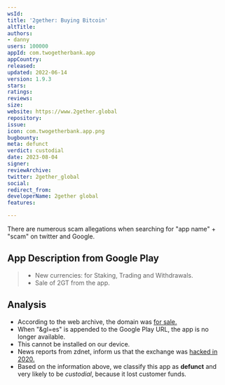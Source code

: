 ```yaml
---
wsId: 
title: '2gether: Buying Bitcoin'
altTitle: 
authors:
- danny
users: 100000
appId: com.twogetherbank.app
appCountry: 
released: 
updated: 2022-06-14
version: 1.9.3
stars: 
ratings: 
reviews: 
size: 
website: https://www.2gether.global
repository: 
issue: 
icon: com.twogetherbank.app.png
bugbounty: 
meta: defunct
verdict: custodial
date: 2023-08-04
signer: 
reviewArchive: 
twitter: 2gether_global
social: 
redirect_from: 
developerName: 2gether global
features: 

---
```


<div class="alertBox"><div>There are numerous scam allegations when searching for "app name" + "scam" on twitter and Google.
</div> </div>

## App Description from Google Play

> - New currencies: for Staking, Trading and Withdrawals.
> - Sale of 2GT from the app.

## Analysis

- According to the web archive, the domain was [for sale.](https://web.archive.org/web/20230401130959/https://www.2gether.global/)
- When "&gl=es" is appended to the Google Play URL, the app is no longer available. 
- This cannot be installed on our device. 
- News reports from zdnet, inform us that the exchange was [hacked in 2020.](https://www.zdnet.com/article/2gether-crypto-market-platform-hacked-eur1-3m-in-cryptocurrency-stolen/)
- Based on the information above, we classify this app as **defunct** and very likely to be *custodial*, because it lost customer funds.